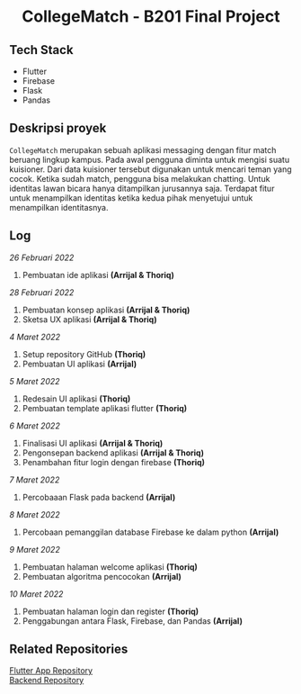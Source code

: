 <div align="center">
<h1> CollegeMatch - B201 Final Project </h1>
</div>

## Tech Stack

- Flutter
- Firebase
- Flask
- Pandas

## Deskripsi proyek

`CollegeMatch` merupakan sebuah aplikasi messaging dengan fitur match beruang lingkup kampus. Pada awal pengguna diminta untuk mengisi suatu kuisioner. Dari data kuisioner tersebut digunakan untuk mencari teman yang cocok. Ketika sudah match, pengguna bisa melakukan chatting. Untuk identitas lawan bicara hanya ditampilkan jurusannya saja. Terdapat fitur untuk menampilkan identitas ketika kedua pihak menyetujui untuk menampilkan identitasnya.

## Log

_26 Februari 2022_

1. Pembuatan ide aplikasi **(Arrijal & Thoriq)**

_28 Februari 2022_

1. Pembuatan konsep aplikasi **(Arrijal & Thoriq)**
2. Sketsa UX aplikasi **(Arrijal & Thoriq)**

_4 Maret 2022_

1. Setup repository GitHub **(Thoriq)**
2. Pembuatan UI aplikasi **(Arrijal)**

_5 Maret 2022_

1. Redesain UI aplikasi **(Thoriq)**
2. Pembuatan template aplikasi flutter **(Thoriq)**

_6 Maret 2022_

1. Finalisasi UI aplikasi **(Arrijal & Thoriq)**
2. Pengonsepan backend aplikasi **(Arrijal & Thoriq)**
3. Penambahan fitur login dengan firebase **(Thoriq)**

_7 Maret 2022_
1. Percobaaan Flask pada backend **(Arrijal)**

_8 Maret 2022_
1. Percobaan pemanggilan database Firebase ke dalam python **(Arrijal)**

_9 Maret 2022_

1. Pembuatan halaman welcome aplikasi **(Thoriq)**
2. Pembuatan algoritma pencocokan **(Arrijal)**

_10 Maret 2022_

1. Pembuatan halaman login dan register **(Thoriq)**
2. Penggabungan antara Flask, Firebase, dan Pandas **(Arrijal)**

## Related Repositories

<a href="https://github.com/itstor/CollegeMatch-Flutter">Flutter App Repository</a> </br>
<a href="https://github.com/itstor/CollegeMatch-Backend">Backend Repository</a>
